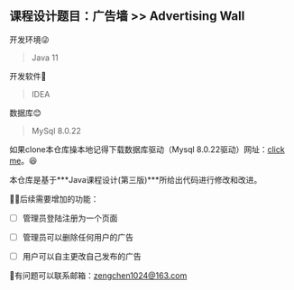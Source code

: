 ## **课程设计题目：广告墙 >> Advertising Wall**

开发环境😜

> Java 11

开发软件🎉

> IDEA

数据库😊

> MySql 8.0.22

如果clone本仓库操本地记得下载数据库驱动（Mysql 8.0.22驱动）网址：[click me](https://dev.mysql.com/downloads/connector/j/)。😆

本仓库是基于***Java课程设计(第三版)***所给出代码进行修改和改进。

🤦‍♀️后续需要增加的功能：

- [ ] 管理员登陆注册为一个页面

- [ ] 管理员可以删除任何用户的广告

- [ ] 用户可以自主更改自己发布的广告

  [^Tips]:预计在4.15之前完成

🤳有问题可以联系邮箱：zengchen1024@163.com

